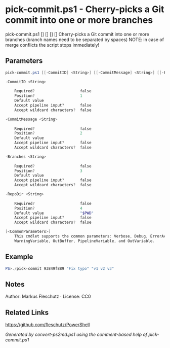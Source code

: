# pick-commit.ps1 - Cherry-picks a Git commit into one or more branches

pick-commit.ps1 [<CommitID>] [<CommitMessage>] [<Branches>] [<RepoDir>]
Cherry-picks a Git commit into one or more branches (branch names need to be separated by spaces)
NOTE: in case of merge conflicts the script stops immediately!

## Parameters
```powershell
pick-commit.ps1 [[-CommitID] <String>] [[-CommitMessage] <String>] [[-Branches] <String>] [[-RepoDir] <String>] [<CommonParameters>]

-CommitID <String>
    
    Required?                    false
    Position?                    1
    Default value                
    Accept pipeline input?       false
    Accept wildcard characters?  false

-CommitMessage <String>
    
    Required?                    false
    Position?                    2
    Default value                
    Accept pipeline input?       false
    Accept wildcard characters?  false

-Branches <String>
    
    Required?                    false
    Position?                    3
    Default value                
    Accept pipeline input?       false
    Accept wildcard characters?  false

-RepoDir <String>
    
    Required?                    false
    Position?                    4
    Default value                "$PWD"
    Accept pipeline input?       false
    Accept wildcard characters?  false

[<CommonParameters>]
    This cmdlet supports the common parameters: Verbose, Debug, ErrorAction, ErrorVariable, WarningAction, 
    WarningVariable, OutBuffer, PipelineVariable, and OutVariable.
```

## Example
```powershell
PS>./pick-commit 93849f889 "Fix typo" "v1 v2 v3"
```


## Notes
Author: Markus Fleschutz · License: CC0

## Related Links
https://github.com/fleschutz/PowerShell

*Generated by convert-ps2md.ps1 using the comment-based help of pick-commit.ps1*

